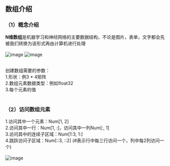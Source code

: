 ## 数组介绍

### （1）概念介绍 <br/>
**N维数组**是机器学习和神经网络的主要数据结构，不论是图片，表单，文字都会先被我们转换为该形式再由计算机进行处理<br/><br/>
![image](https://user-images.githubusercontent.com/31993576/171518340-291e07a2-c4d1-48ac-9a99-520d61cc761a.png)
![image](https://user-images.githubusercontent.com/31993576/171518357-908e7611-be1b-4f8e-ae48-85521e152df5.png)<br/><br/>

创建数组需要的参数：<br/>1.形状：例3 * 4矩阵<br/>2.数组元素数据类型：例如float32<br/>3.每个元素的值<br/><br/>

### （2）访问数组元素<br/>
1.访问其中一个元素：Num[1, 2]<br/>
2.访问其中一行：Num[1, :]，访问其中一列Num[:, 1]<br/>
3.访问其中的连续子区域：Num[1:3, 1:]<br/>
4.跳跃访问子区域：Num[::3, ::2] (#表示行中每三行访问一个，列中每2列访问一个)<br/><br/>
![image](https://user-images.githubusercontent.com/31993576/171521251-e3d969b5-2e43-4409-b08b-e706a083491e.png)<br/><br/>
